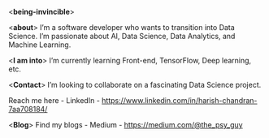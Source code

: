 <**being-invincible**>

<**about**>
I’m a software developer who wants to transition into Data Science.
I’m passionate about AI, Data Science, Data Analytics, and Machine Learning.

<**I am into**>
I’m currently learning Front-end, TensorFlow, Deep learning, etc.

<**Contact**>
I’m looking to collaborate on a fascinating Data Science project.

Reach me here - LinkedIn - https://www.linkedin.com/in/harish-chandran-7aa708184/


<**Blog**>
Find my blogs - Medium - https://medium.com/@the_psy_guy

<!---
being-invincible/being-invincible is a ✨ special ✨ repository because its `README.md` (this file) appears on your GitHub profile.
You can click the Preview link to take a look at your changes.
--->
